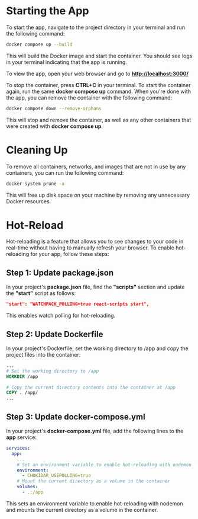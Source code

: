 # Starting the App

To start the app, navigate to the project directory in your terminal and run the following command:

```bash
docker compose up --build
```

This will build the Docker image and start the container. You should see logs in your terminal indicating that the app is running.

To view the app, open your web browser and go to **[http://localhost:3000/](http://localhost:3000/)**

To stop the container, press **CTRL+C** in your terminal. To start the container again, run the same **docker compose up** command. When you're done with the app, you can remove the container with the following command:

```bash
docker compose down --remove-orphans
```

This will stop and remove the container, as well as any other containers that were created with **docker compose up**.

# Cleaning Up

To remove all containers, networks, and images that are not in use by any containers, you can run the following command:

```bash
docker system prune -a
```
This will free up disk space on your machine by removing any unnecessary Docker resources.

# Hot-Reload

Hot-reloading is a feature that allows you to see changes to your code in real-time without having to manually refresh your browser. To enable hot-reloading for your app, follow these steps:

## Step 1: Update package.json

In your project's **package.json** file, find the **"scripts"** section and update the **"start"** script as follows:

```json
"start": "WATCHPACK_POLLING=true react-scripts start",
```

This enables watch polling for hot-reloading.

## Step 2: Update Dockerfile

In your project's Dockerfile, set the working directory to /app and copy the project files into the container:

```Dockerfile
...
# Set the working directory to /app
WORKDIR /app

# Copy the current directory contents into the container at /app
COPY . /app/
...
```

## Step 3: Update docker-compose.yml

In your project's **docker-compose.yml** file, add the following lines to the **app** service:

```yml
services:
  app:
    ...
    # Set an environment variable to enable hot-reloading with nodemon
    environment:
      - CHOKIDAR_USEPOLLING=true
    # Mount the current directory as a volume in the container
    volumes:
      - .:/app
```

This sets an environment variable to enable hot-reloading with nodemon and mounts the current directory as a volume in the container.